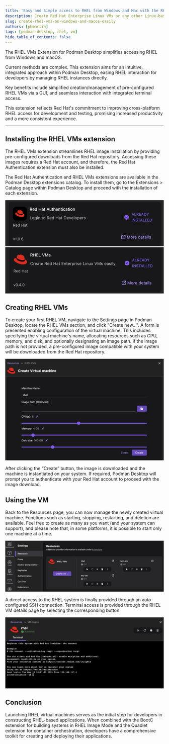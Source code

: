 ```yaml
---
title: 'Easy and Simple access to RHEL from Windows and Mac with the RHEL Extension for Podman Desktop'
description: Create Red Hat Enterprise Linux VMs or any other Linux-based VMs easily.
slug: create-rhel-vms-on-windows-and-macos-easily
authors: [phmartin]
tags: [podman-desktop, rhel, vm]
hide_table_of_contents: false
---
```


The RHEL VMs Extension for Podman Desktop simplifies accessing RHEL from Windows and macOS.

Current methods are complex. This extension aims for an intuitive, integrated approach within Podman Desktop,
easing RHEL interaction for developers by managing RHEL instances directly.

Key benefits include simplified creation/management of pre-configured RHEL VMs via a GUI,
and seamless interaction with integrated terminal access.

This extension reflects Red Hat's commitment to improving cross-platform RHEL access for development and testing,
promising increased productivity and a more consistent experience.

<!--truncate-->

---

## Installing the RHEL VMs extension

The RHEL VMs extension streamlines RHEL image installation by providing pre-configured downloads from the Red Hat repository. Accessing these images requires a Red Hat account, and therefore, the Red Hat Authentication extension must also be installed.

The Red Hat Authentication and RHEL VMs extensions are available in the Podman Desktop extensions catalog. To install them, go to the Extensions > Catalog page within Podman Desktop and proceed with the installation of each extension.

![Red Hat authentication extension installed](img/rhel-vms-extension/ext-auth.png)
![RHEL VMs extension installed](img/rhel-vms-extension/ext-rhel.png)

## Creating RHEL VMs

To create your first RHEL VM, navigate to the Settings page in Podman Desktop, locate the RHEL VMs section, and click "Create new…". A form is presented enabling configuration of the virtual machine. This includes specifying the virtual machine's name, allocating resources such as CPU, memory, and disk, and optionally designating an image path. If the image path is not provided, a pre-configured image compatible with your system will be downloaded from the Red Hat repository.

![create RHEL VM](img/rhel-vms-extension/create-form.png)

After clicking the “Create” button, the image is downloaded and the machine is instantiated on your system. If required, Podman Desktop will prompt you to authenticate with your Red Hat account to proceed with the image download.

## Using the VM

Back to the Resources page, you can now manage the newly created virtual machine. Functions such as starting, stopping, restarting, and deletion are available. Feel free to create as many as you want (and your system can support), and please note that, in some platforms, it is possible to start only one machine at a time.

![list of VMs](img/rhel-vms-extension/machines-list.png)

A direct access to the RHEL system is finally provided through an auto-configured SSH connection. Terminal access is provided through the RHEL VM details page by selecting the corresponding button.

![list of VMs](img/rhel-vms-extension/terminal.png)

## Conclusion

Launching RHEL virtual machines serves as the initial step for developers in constructing RHEL-based applications. When combined with the BootC extension for building systems in RHEL Image Mode and the Quadlet extension for container orchestration, developers have a comprehensive toolkit for creating and deploying their applications.
